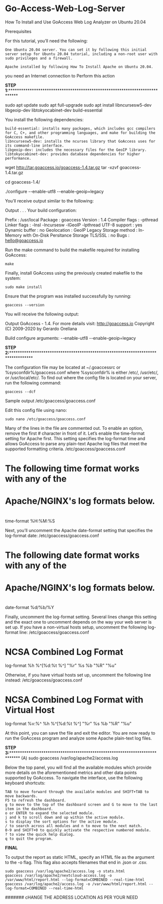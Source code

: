 # Go-Access-Web-Log-Server
How To Install and Use GoAccess Web Log Analyzer on Ubuntu 20.04

Prerequisites

For this tutorial, you’ll need the following:

    One Ubuntu 20.04 server. You can set it by following this initial server setup for Ubuntu 20.04 tutorial, including a non-root user with sudo privileges and a firewall.

    Apache installed by following How To Install Apache on Ubuntu 20.04.


you need an Internet connection to Perform this action


**STEP 1:******************************************************************************


sudo apt update
sudo apt full-upgrade
sudo apt install libncursesw5-dev libgeoip-dev libtokyocabinet-dev build-essential

You install the following dependencies:

    build-essential: installs many packages, which includes gcc compilers for C, C+, and other programming languages, and make for building the GoAccess makefile.
    libncursesw5-dev: installs the ncurses library that GoAccess uses for its command-line interface.
    libgeoip-dev: includes the necessary files for the GeoIP library.
    libtokyocabinet-dev: provides database dependencies for higher performance.

wget http://tar.goaccess.io/goaccess-1.4.tar.gz
tar -xzvf goaccess-1.4.tar.gz

cd goaccess-1.4/

./configure --enable-utf8 --enable-geoip=legacy


You’ll receive output similar to the following:

Output
. . .
Your build configuration:

  Prefix         : /usr/local
  Package        : goaccess
  Version        : 1.4
  Compiler flags :  -pthread
  Linker flags   : -lnsl -lncursesw -lGeoIP -lpthread
  UTF-8 support  : yes
  Dynamic buffer : no
  Geolocation    : GeoIP Legacy
  Storage method : In-Memory with On-Disk Persitance Storage
  TLS/SSL        : no
  Bugs           : hello@goaccess.io

Run the make command to build the makefile required for installing GoAccess:

    make

 

Finally, install GoAccess using the previously created makefile to the system:

    sudo make install

 

Ensure that the program was installed successfully by running:

    goaccess --version

 

You will receive the following output:

Output
GoAccess - 1.4.
For more details visit: http://goaccess.io
Copyright (C) 2009-2020 by Gerardo Orellana

Build configure arguments:
  --enable-utf8
  --enable-geoip=legacy
  
  **********STEP 2:********************************************************************************************
  
  The configuration file may be located at ~/.goaccessrc or %sysconfdir%/goaccess.conf where %sysconfdir% is either /etc/, /usr/etc/, or /usr/local/etc/. To find out where the config file is located on your server, run the following command:

    goaccess --dcf

 Sample output
/etc/goaccess/goaccess.conf

Edit this config file using nano:

    sudo nano /etc/goaccess/goaccess.conf
Many of the lines in the file are commented out. To enable an option, remove the first # character in front of it. Let’s enable the time-format setting for Apache first. This setting specifies the log-format time and allows GoAccess to parse any plain-text Apache log files that meet the supported formatting criteria.
/etc/goaccess/goaccess.conf

# The following time format works with any of the
# Apache/NGINX's log formats below.
#
time-format %H:%M:%S

 

Next, you’ll uncomment the Apache date-format setting that specifies the log-format date:
/etc/goaccess/goaccess.conf

# The following date format works with any of the
# Apache/NGINX's log formats below.
#
date-format %d/%b/%Y

 

Finally, uncomment the log-format setting. Several lines change this setting and the exact one to uncomment depends on the way your web server is set up. If you have a non-virtual hosts setup, uncomment the following log-format line:
/etc/goaccess/goaccess.conf

# NCSA Combined Log Format
log-format %h %^[%d:%t %^] "%r" %s %b "%R" "%u"

 

Otherwise, if you have virtual hosts set up, uncomment the following line instead:
/etc/goaccess/goaccess.conf

# NCSA Combined Log Format with Virtual Host
log-format %v:%^ %h %^[%d:%t %^] "%r" %s %b "%R" "%u"

 

At this point, you can save the file and exit the editor. You are now ready to run the GoAccess program and analyze some Apache plain-text log files.



****STEP 3:********************************************************************************
(A) sudo goaccess /var/log/apache2/access.log


Below the top panel, you will find all the available modules which provide more details on the aforementioned metrics and other data points supported by GoAccess. To navigate the interface, use the following keyboard shortcuts:

    TAB to move forward through the available modules and SHIFT+TAB to move backwards.
    F5 to refresh the dashboard.
    g to move to the top of the dashboard screen and G to move to the last item in the dashboard.
    o or ENTER to expand the selected module.
    j and k to scroll down and up within the active module.
    s to display the sort options for the active module.
    / to search across all modules and n to move to the next match.
    0-9 and SHIFT+0 to quickly activate the respective numbered module.
    ? to view the quick help dialog.
    q to quit the program.


**********************FINAL**********************

To output the report as static HTML, specify an HTML file as the argument to the -o flag. This flag also accepts filenames that end in .json or .csv.

    sudo goaccess /var/log/apache2/access.log -o stats.html
    goaccess /var/log/apache2/nextcloud-access.log -o /var/www/html/report.html --log-format=COMBINED --real-time-html
    goaccess /var/log/apache2/access.log -o /var/www/html/report.html --log-format=COMBINED --real-time-html

####### cHANGE THE ADDRESS LOCATION AS PER YOUR NEED

